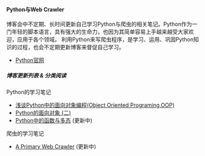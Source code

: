 #### Python与Web Crawler
博客会中不定期、长时间更新自己学习Python与爬虫的相关笔记。Python作为一门年轻的脚本语言，具有强大的生命力，也因为其简单容易上手越来越受大家欢迎，应用于各个领域。
利用Python来写爬虫程序，是学习、运用、巩固Python知识的过程，也会不定期更新博客来督促自己学习。

* [Python官网](https://www.python.org/)

##### 博客更新列表 & 分类阅读

Python的学习笔记

* [浅谈Python中的面向对象编程(Object Oriented Programing,OOP)](https://lynnlaulsl.wordpress.com/2016/06/03/%E6%B5%85%E8%B0%88python%E4%B8%AD%E7%9A%84%E9%9D%A2%E5%90%91%E5%AF%B9%E8%B1%A1%E7%BC%96%E7%A8%8Bobject-oriented-programingoop/) 
* [Python的面向对象 (二)](https://lynnlaulsl.wordpress.com/2016/06/08/object-oriented-in-python/)
* [Python中的函数与多态](https://lynnlaulsl.wordpress.com/2016/06/26/function-python/)
  (更新中)

爬虫的学习笔记

* [A Primary Web Crawler](https://lynnlaulsl.wordpress.com/2016/06/01/a-primary-web-crawler/)
  (更新中)
